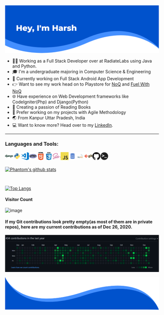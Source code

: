 ![image](https://github.com/Phantom586/Phantom586/blob/main/header.png)

* 👨‍💻 Working as a Full Stack Developer over at RadiateLabs using Java and Python.
* 🎓 I'm a undergraduate majoring in Computer Science & Engineering
* 📱 Currently working on Full Stack Android App Development
* 👉 Want to see my work head on to Playstore for [NoQ](https://play.google.com/store/apps/details?id=com.younoq.noq) and
      [Fuel With NoQ](https://play.google.com/store/apps/details?id=com.younoq.noqfuelstation)
* 🌐 Have experience on Web Development frameworks like CodeIgniter(Php) and Django(Python)
* 📖 Creating a passion of Reading Books
* 💪 Prefer working on my projects with Agile Methodology
* 🌏 From Kanpur Uttar Pradesh, India
* 💻 Want to know more? Head over to my [LinkedIn](www.linkedin.com/in/harsh-chaurasia).

---

### Languages and Tools:

<img align="left" alt="HTML5" width="26px" src="https://raw.githubusercontent.com/github/explore/80688e429a7d4ef2fca1e82350fe8e3517d3494d/topics/django/django.png" />
<img align="left" alt="HTML5" width="26px" src="https://raw.githubusercontent.com/github/explore/80688e429a7d4ef2fca1e82350fe8e3517d3494d/topics/python/python.png" />
<img align="left" alt="Visual Studio Code" width="26px" src="https://raw.githubusercontent.com/github/explore/80688e429a7d4ef2fca1e82350fe8e3517d3494d/topics/visual-studio-code/visual-studio-code.png" />
<img align="left" alt="HTML5" width="26px" src="https://raw.githubusercontent.com/github/explore/80688e429a7d4ef2fca1e82350fe8e3517d3494d/topics/php/php.png" />
<img align="left" alt="HTML5" width="26px" src="https://raw.githubusercontent.com/github/explore/80688e429a7d4ef2fca1e82350fe8e3517d3494d/topics/html/html.png" />
<img align="left" alt="CSS3" width="26px" src="https://raw.githubusercontent.com/github/explore/80688e429a7d4ef2fca1e82350fe8e3517d3494d/topics/css/css.png" />
<img align="left" alt="Sass" width="26px" src="https://raw.githubusercontent.com/github/explore/80688e429a7d4ef2fca1e82350fe8e3517d3494d/topics/sass/sass.png" />
<img align="left" alt="JavaScript" width="26px" src="https://raw.githubusercontent.com/github/explore/80688e429a7d4ef2fca1e82350fe8e3517d3494d/topics/javascript/javascript.png" />
<img align="left" alt="SQL" width="26px" src="https://raw.githubusercontent.com/github/explore/80688e429a7d4ef2fca1e82350fe8e3517d3494d/topics/sql/sql.png" />
<img align="left" alt="MySQL" width="26px" src="https://raw.githubusercontent.com/github/explore/80688e429a7d4ef2fca1e82350fe8e3517d3494d/topics/mysql/mysql.png" />
<img align="left" alt="Git" width="26px" src="https://raw.githubusercontent.com/github/explore/80688e429a7d4ef2fca1e82350fe8e3517d3494d/topics/git/git.png" />
<img align="left" alt="GitHub" width="26px" src="https://raw.githubusercontent.com/github/explore/78df643247d429f6cc873026c0622819ad797942/topics/github/github.png" />
<img align="left" alt="Terminal" width="26px" src="https://raw.githubusercontent.com/github/explore/80688e429a7d4ef2fca1e82350fe8e3517d3494d/topics/terminal/terminal.png" />

<br><br>


[![Phantom's github stats](https://github-readme-stats.vercel.app/api?username=Phantom586&count_private=true&show_icons=true&theme=nord)](https://github.com/Phantom586)

<br>

[![Top Langs](https://github-readme-stats.vercel.app/api/top-langs/?username=Phantom586&layout=compact)](https://github.com/Phantom586)

#### Visitor Count
![image](https://profile-counter.glitch.me/Phantom586/count.svg)

#### If my Git contributions look pretty empty(as most of them are in private repos), here are my current contributions as of Dec 26, 2020.
![image](https://github.com/Phantom586/Phantom586/blob/main/git_contributions.png)

![image](https://github.com/Phantom586/Phantom586/blob/main/footer.png)


